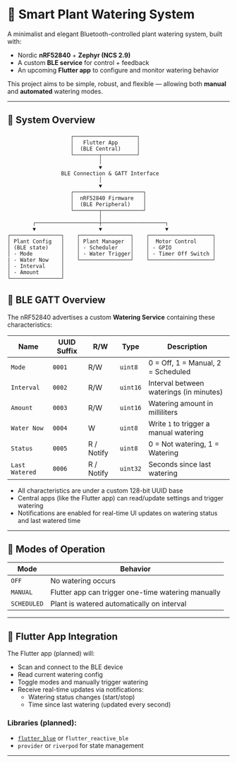 # 🌿 Smart Plant Watering System

A minimalist and elegant Bluetooth-controlled plant watering system, built with:

- Nordic **nRF52840** + **Zephyr (NCS 2.9)**
- A custom **BLE service** for control + feedback
- An upcoming **Flutter app** to configure and monitor watering behavior

This project aims to be simple, robust, and flexible — allowing both **manual** and **automated** watering modes.

---

## 🧠 System Overview

```
                    ┌────────────────────┐
                    │   Flutter App      │
                    │  (BLE Central)     │
                    └────────┬───────────┘
                             │
                             ▼
                 BLE Connection & GATT Interface
                             │
                             ▼
                    ┌──────────────────────┐
                    │  nRF52840 Firmware   │
                    │  (BLE Peripheral)    │
                    └────────┬─────────────┘
                             │
        ┌────────────────────┼────────────────────┐
        ▼                    ▼                    ▼
┌────────────────┐    ┌────────────────┐    ┌────────────────────┐
│ Plant Config   │    │ Plant Manager  │    │  Motor Control     │
│ (BLE state)    │    │ - Scheduler    │    │ - GPIO             │
│ - Mode         │    │ - Water Trigger│    │ - Timer Off Switch │
| - Water Now    │    └────────────────┘    └────────────────────┘
│ - Interval     │
│ - Amount       │
└────────────────┘
```

## 📡 BLE GATT Overview

The nRF52840 advertises a custom **Watering Service** containing these characteristics:

| Name           | UUID Suffix | R/W        | Type     | Description                             |
| -------------- | ----------- | ---------- | -------- | --------------------------------------- |
| `Mode`         | `0001`      | R/W        | `uint8`  | 0 = Off, 1 = Manual, 2 = Scheduled      |
| `Interval`     | `0002`      | R/W        | `uint16` | Interval between waterings (in minutes) |
| `Amount`       | `0003`      | R/W        | `uint16` | Watering amount in milliliters          |
| `Water Now`    | `0004`      | W          | `uint8`  | Write `1` to trigger a manual watering  |
| `Status`       | `0005`      | R / Notify | `uint8`  | 0 = Not watering, 1 = Watering          |
| `Last Watered` | `0006`      | R / Notify | `uint32` | Seconds since last watering             |

- All characteristics are under a custom 128-bit UUID base
- Central apps (like the Flutter app) can read/update settings and trigger watering
- Notifications are enabled for real-time UI updates on watering status and last watered time

---

## 🧩 Modes of Operation

| Mode        | Behavior                                           |
| ----------- | -------------------------------------------------- |
| `OFF`       | No watering occurs                                 |
| `MANUAL`    | Flutter app can trigger one-time watering manually |
| `SCHEDULED` | Plant is watered automatically on interval         |

---

## 📱 Flutter App Integration

The Flutter app (planned) will:

- Scan and connect to the BLE device
- Read current watering config
- Toggle modes and manually trigger watering
- Receive real-time updates via notifications:
  - Watering status changes (start/stop)
  - Time since last watering (updated every second)

### Libraries (planned):

- [`flutter_blue`](https://pub.dev/packages/flutter_blue) or `flutter_reactive_ble`
- `provider` or `riverpod` for state management

---
